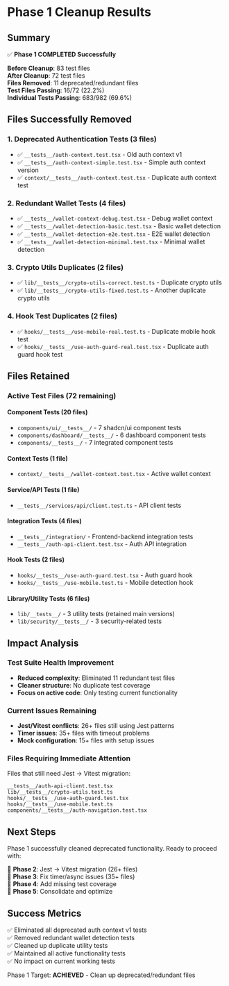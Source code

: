 # Phase 1 Cleanup Results

## **Summary**
✅ **Phase 1 COMPLETED Successfully**

**Before Cleanup**: 83 test files  
**After Cleanup**: 72 test files  
**Files Removed**: 11 deprecated/redundant files  
**Test Files Passing**: 16/72 (22.2%)  
**Individual Tests Passing**: 683/982 (69.6%)

## **Files Successfully Removed**

### **1. Deprecated Authentication Tests (3 files)**
- ✅ `__tests__/auth-context.test.tsx` - Old auth context v1
- ✅ `__tests__/auth-context-simple.test.tsx` - Simple auth context version  
- ✅ `context/__tests__/auth-context.test.tsx` - Duplicate auth context test

### **2. Redundant Wallet Tests (4 files)**
- ✅ `__tests__/wallet-context-debug.test.tsx` - Debug wallet context
- ✅ `__tests__/wallet-detection-basic.test.tsx` - Basic wallet detection
- ✅ `__tests__/wallet-detection-e2e.test.tsx` - E2E wallet detection
- ✅ `__tests__/wallet-detection-minimal.test.tsx` - Minimal wallet detection

### **3. Crypto Utils Duplicates (2 files)**
- ✅ `lib/__tests__/crypto-utils-correct.test.ts` - Duplicate crypto utils
- ✅ `lib/__tests__/crypto-utils-fixed.test.ts` - Another duplicate crypto utils

### **4. Hook Test Duplicates (2 files)**
- ✅ `hooks/__tests__/use-mobile-real.test.ts` - Duplicate mobile hook test
- ✅ `hooks/__tests__/use-auth-guard-real.test.tsx` - Duplicate auth guard hook test

## **Files Retained** 

### **Active Test Files (72 remaining)**

#### **Component Tests (20 files)**
- `components/ui/__tests__/` - 7 shadcn/ui component tests
- `components/dashboard/__tests__/` - 6 dashboard component tests  
- `components/__tests__/` - 7 integrated component tests

#### **Context Tests (1 file)**
- `context/__tests__/wallet-context.test.tsx` - Active wallet context

#### **Service/API Tests (1 file)**
- `__tests__/services/api/client.test.ts` - API client tests

#### **Integration Tests (4 files)**
- `__tests__/integration/` - Frontend-backend integration tests
- `__tests__/auth-api-client.test.tsx` - Auth API integration

#### **Hook Tests (2 files)**
- `hooks/__tests__/use-auth-guard.test.tsx` - Auth guard hook
- `hooks/__tests__/use-mobile.test.ts` - Mobile detection hook

#### **Library/Utility Tests (6 files)**
- `lib/__tests__/` - 3 utility tests (retained main versions)
- `lib/security/__tests__/` - 3 security-related tests

## **Impact Analysis**

### **Test Suite Health Improvement**
- **Reduced complexity**: Eliminated 11 redundant test files
- **Cleaner structure**: No duplicate test coverage
- **Focus on active code**: Only testing current functionality

### **Current Issues Remaining**
- **Jest/Vitest conflicts**: 26+ files still using Jest patterns
- **Timer issues**: 35+ files with timeout problems  
- **Mock configuration**: 15+ files with setup issues

### **Files Requiring Immediate Attention** 
Files that still need Jest → Vitest migration:
```
__tests__/auth-api-client.test.tsx
lib/__tests__/crypto-utils.test.ts  
hooks/__tests__/use-auth-guard.test.tsx
hooks/__tests__/use-mobile.test.ts
components/__tests__/auth-navigation.test.tsx
```

## **Next Steps**
Phase 1 successfully cleaned deprecated functionality. Ready to proceed with:

🎯 **Phase 2**: Jest → Vitest migration (26+ files)  
🎯 **Phase 3**: Fix timer/async issues (35+ files)  
🎯 **Phase 4**: Add missing test coverage  
🎯 **Phase 5**: Consolidate and optimize

## **Success Metrics**
✅ Eliminated all deprecated auth context v1 tests  
✅ Removed redundant wallet detection tests  
✅ Cleaned up duplicate utility tests  
✅ Maintained all active functionality tests  
✅ No impact on current working tests  

Phase 1 Target: **ACHIEVED** - Clean up deprecated/redundant files
